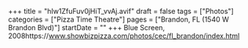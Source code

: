 +++
title = "hIw1ZfuFuv0jHiT_vvAj.avif"
draft = false
tags = ["Photos"]
categories = ["Pizza Time Theatre"]
pages = ["Brandon, FL (1540 W Brandon Blvd)"]
startDate = ""
+++
Blue Screen, 2008https://www.showbizpizza.com/photos/cec/fl_brandon/index.html
